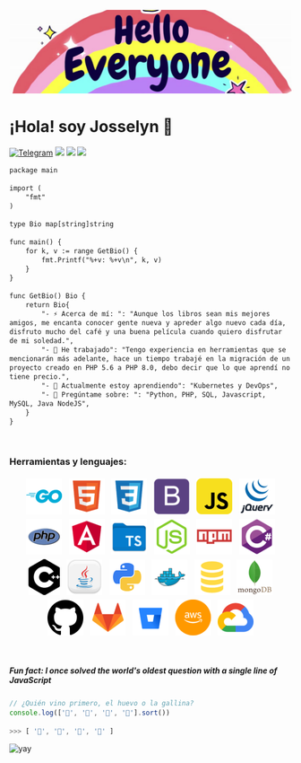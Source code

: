 <p>
  <img src="https://raw.githubusercontent.com/Vivekagent47/Vivekagent47/master/hello.svg">
</p>



# ¡Hola! soy Josselyn 👋
[![Telegram](https://img.shields.io/badge/-TELEGRAM-2CA5E0?style=for-the-badge&logo=telegram&logoColor=white)](https://t.me/MoonGrand)
[<img src="https://img.shields.io/badge/linkedin-%230077B5.svg?&style=for-the-badge&logo=linkedin&logoColor=white">](https://www.linkedin.com/in/jossvan/)
[<img src="https://img.shields.io/badge/facebook-%231877F2.svg?&style=for-the-badge&logo=facebook&logoColor=white">](https://www.facebook.com/vanessa.polanco.750/)
<img src="https://img.shields.io/badge/Portfolio-%23000000.svg?&style=for-the-badge">
<!-- **Vivekagent47/Vivekagent47** is a ✨ _special_ ✨ repository because its `README.md` (this file) appears on your GitHub profile. -->

```golang
package main

import (
	"fmt"
)

type Bio map[string]string

func main() {
	for k, v := range GetBio() {
		fmt.Printf("%+v: %+v\n", k, v)
	}
}

func GetBio() Bio {
	return Bio{
		"- ⚡ Acerca de mí: ": "Aunque los libros sean mis mejores amigos, me encanta conocer gente nueva y apreder algo nuevo cada día, disfruto mucho del café y una buena película cuando quiero disfrutar de mi soledad.",
		"- 🔭 He trabajado": "Tengo experiencia en herramientas que se mencionarán más adelante, hace un tiempo trabajé en la migración de un proyecto creado en PHP 5.6 a PHP 8.0, debo decir que lo que aprendí no tiene precio.",
		"- 🌱 Actualmente estoy aprendiendo": "Kubernetes y DevOps",
		"- 💬 Pregúntame sobre: ": "Python, PHP, SQL, Javascript, MySQL, Java NodeJS",
	}
}
```

<br/>

### Herramientas y lenguajes:
<p align="center">
	<img src="/images/golang.png"alt="Golang" style="vertical-align:top; margin:4px">
	<img src="/images/html.png"alt="HTML" style="vertical-align:top; margin:4px">
	<img src="/images/css.png"alt="CSS" style="vertical-align:top; margin:4px">
	<img src="/images/bootstrap.png"alt="Bootstrap" style="vertical-align:top; margin:4px">
	<img src="/images/javascript.png"alt="javascript" style="vertical-align:top; margin:4px">
	<img src="/images/jquery.png"alt="jquery" style="vertical-align:top; margin:4px">
	<img src="/images/php.png"alt="PHP" style="vertical-align:top; margin:4px">
	<img src="/images/angular.png"alt="Angular" style="vertical-align:top; margin:4px">
	<img src="/images/ts.png"alt="ts" style="vertical-align:top; margin:4px">
	<img src="/images/nodejs.png"alt="nodejs" style="vertical-align:top; margin:4px">
	<img src="/images/npm.png"alt="NPM" style="vertical-align:top; margin:4px">
	<img src="/images/csharp.png"alt="csharp" style="vertical-align:top; margin:4px">
	<img src="/images/c++.png"alt="c++" style="vertical-align:top; margin:4px">
	<img src="/images/java.png"alt="JAVA" style="vertical-align:top; margin:4px">
	<img src="/images/python.png"alt="Phyton" style="vertical-align:top; margin:4px">
	<img src="/images/docker.png"alt="docker" style="vertical-align:top; margin:4px">
	<img src="/images/sql.png"alt="sql" style="vertical-align:top; margin:4px">
	<img src="/images/mongodb.png"alt="mongodb" style="vertical-align:top; margin:4px">
	<img src="/images/github.png"alt="github" style="vertical-align:top; margin:4px">
	<img src="/images/gitlab.png"alt="gitlab" style="vertical-align:top; margin:4px">
	<img src="/images/bitbucket.png"alt="bitbucket" style="vertical-align:top; margin:4px">
	<img src="/images/aws.png"alt="AWS" style="vertical-align:top; margin:4px">
	<img src="/images/google.png"alt="google" style="vertical-align:top; margin:4px">
</p>
<br/>



##### Fun fact: I once solved the world's oldest question with a single line of JavaScript
<!-- wi*quL3fcV -->

```javascript
// ¿Quién vino primero, el huevo o la gallina?
console.log(['🥚', '🐣', '🐥', '🐔'].sort())

>>> [ '🐔', '🐣', '🐥', '🥚' ]
```
![yay](https://raw.githubusercontent.com/urbanisierung/urbanisierung/master/that-was-more-work-than-i-thought.svg)
